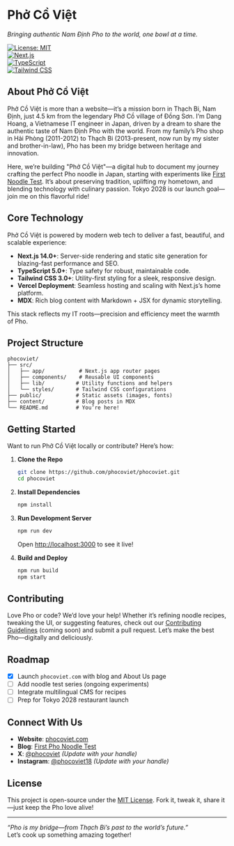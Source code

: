 # Phở Cồ Việt
*Bringing authentic Nam Định Pho to the world, one bowl at a time.*

[![License: MIT](https://img.shields.io/badge/License-MIT-yellow.svg)](https://opensource.org/licenses/MIT)  
[![Next.js](https://img.shields.io/badge/Next.js-14.0+-black)](https://nextjs.org/)  
[![TypeScript](https://img.shields.io/badge/TypeScript-5.0+-blue)](https://www.typescriptlang.org/)  
[![Tailwind CSS](https://img.shields.io/badge/Tailwind_CSS-3.0+-38B2AC)](https://tailwindcss.com/)

## About Phở Cồ Việt

Phở Cồ Việt is more than a website—it’s a mission born in Thạch Bi, Nam Định, just 4.5 km from the legendary Phở Cồ village of Đồng Sơn. I’m Dang Hoang, a Vietnamese IT engineer in Japan, driven by a dream to share the authentic taste of Nam Định Pho with the world. From my family’s Pho shop in Hải Phòng (2011-2012) to Thạch Bi (2013-present, now run by my sister and brother-in-law), Pho has been my bridge between heritage and innovation.

Here, we’re building "Phở Cồ Việt"—a digital hub to document my journey crafting the perfect Pho noodle in Japan, starting with experiments like [First Noodle Test](https://phocoviet.com/first-noodle-test). It’s about preserving tradition, uplifting my hometown, and blending technology with culinary passion. Tokyo 2028 is our launch goal—join me on this flavorful ride!

## Core Technology

Phở Cồ Việt is powered by modern web tech to deliver a fast, beautiful, and scalable experience:

- **Next.js 14.0+**: Server-side rendering and static site generation for blazing-fast performance and SEO.  
- **TypeScript 5.0+**: Type safety for robust, maintainable code.  
- **Tailwind CSS 3.0+**: Utility-first styling for a sleek, responsive design.  
- **Vercel Deployment**: Seamless hosting and scaling with Next.js’s home platform.  
- **MDX**: Rich blog content with Markdown + JSX for dynamic storytelling.  

This stack reflects my IT roots—precision and efficiency meet the warmth of Pho.

## Project Structure

```
phocoviet/
├── src/
│   ├── app/           # Next.js app router pages
│   ├── components/    # Reusable UI components
│   ├── lib/          # Utility functions and helpers
│   └── styles/       # Tailwind CSS configurations
├── public/           # Static assets (images, fonts)
├── content/          # Blog posts in MDX
└── README.md         # You’re here!
```

## Getting Started

Want to run Phở Cồ Việt locally or contribute? Here’s how:

1. **Clone the Repo**  
   ```bash
   git clone https://github.com/phocoviet/phocoviet.git
   cd phocoviet
   ```

2. **Install Dependencies**  
   ```bash
   npm install
   ```

3. **Run Development Server**  
   ```bash
   npm run dev
   ```
   Open [http://localhost:3000](http://localhost:3000) to see it live!

4. **Build and Deploy**  
   ```bash
   npm run build
   npm start
   ```

## Contributing

Love Pho or code? We’d love your help! Whether it’s refining noodle recipes, tweaking the UI, or suggesting features, check out our [Contributing Guidelines](CONTRIBUTING.md) (coming soon) and submit a pull request. Let’s make the best Pho—digitally and deliciously.

## Roadmap

- [x] Launch `phocoviet.com` with blog and About Us page  
- [ ] Add noodle test series (ongoing experiments)  
- [ ] Integrate multilingual CMS for recipes  
- [ ] Prep for Tokyo 2028 restaurant launch  

## Connect With Us

- **Website**: [phocoviet.com](https://phocoviet.com)  
- **Blog**: [First Pho Noodle Test](https://www.phocoviet.com/en/journey/first-pho-co-noodle-test-japan)  
- **X**: [@phocoviet](https://x.com/phocoviet) *(Update with your handle)*  
- **Instagram**: [@phocoviet18](https://instagram.com/phocoviet18) *(Update with your handle)*  

## License

This project is open-source under the [MIT License](LICENSE). Fork it, tweak it, share it—just keep the Pho love alive!

---

*“Pho is my bridge—from Thạch Bi’s past to the world’s future.”*  
Let’s cook up something amazing together!
